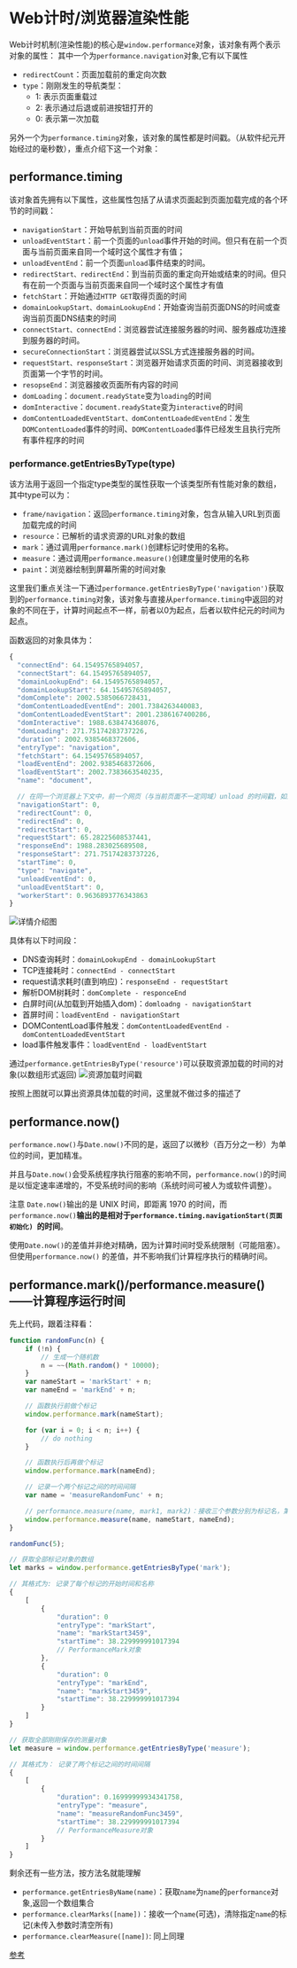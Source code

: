 # Web计时/浏览器渲染性能
Web计时机制(渲染性能)的核心是`window.performance`对象，该对象有两个表示对象的属性：
其中一个为`performance.navigation`对象,它有以下属性
+ `redirectCount`：页面加载前的重定向次数
+ `type`：刚刚发生的导航类型：
  + 1: 表示页面重载过
  + 2: 表示通过后退或前进按钮打开的
  + 0: 表示第一次加载

另外一个为`performance.timing`对象，该对象的属性都是时间戳。（从软件纪元开始经过的毫秒数），重点介绍下这一个对象：

## performance.timing
该对象首先拥有以下属性，这些属性包括了从请求页面起到页面加载完成的各个环节的时间戳：

+ `navigationStart`：开始导航到当前页面的时间
+ `unloadEventStart`：前一个页面的`unload`事件开始的时间。但只有在前一个页面与当前页面来自同一个域时这个属性才有值；
+ `unloadEventEnd`：前一个页面`unload`事件结束的时间。
+ `redirectStart、redirectEnd`：到当前页面的重定向开始或结束的时间。但只有在前一个页面与当前页面来自同一个域时这个属性才有值
+ `fetchStart`：开始通过`HTTP GET`取得页面的时间
+ `domainLookupStart、domainLookupEnd`：开始查询当前页面DNS的时间或查询当前页面DNS结束的时间
+ `connectStart、connectEnd`：浏览器尝试连接服务器的时间、服务器成功连接到服务器的时间。
+ `secureConnectionStart`：浏览器尝试以SSL方式连接服务器的时间。
+ `requestStart、responseStart`：浏览器开始请求页面的时间、浏览器接收到页面第一个字节的时间。
+ `resopseEnd`：浏览器接收页面所有内容的时间
+ `domLoading`：`document.readyState`变为`loading`的时间
+ `domInteractive`：`document.readyState`变为`interactive`的时间
+ `domContentLoadedEventStart、domContentLoadedEventEnd`：发生`DOMContentLoaded`事件的时间、`DOMContentLoaded`事件已经发生且执行完所有事件程序的时间

### performance.getEntriesByType(type)
该方法用于返回一个指定type类型的属性获取一个该类型所有性能对象的数组，其中type可以为：
+ `frame/navigation`：返回`performance.timing`对象，包含从输入URL到页面加载完成的时间
+ `resource`：已解析的请求资源的URL对象的数组
+ `mark`：通过调用`performance.mark()`创建标记时使用的名称。
+ `measure`：通过调用`performance.measure()`创建度量时使用的名称
+ `paint`：浏览器绘制到屏幕所需的时间对象

这里我们重点关注一下通过`performance.getEntriesByType('navigation')`获取到的`performance.timing`对象，该对象与直接从`performance.timing`中返回的对象的不同在于，计算时间起点不一样，前者以0为起点，后者以软件纪元的时间为起点。

函数返回的对象具体为：
```js
{
  "connectEnd": 64.15495765894057,
  "connectStart": 64.15495765894057,
  "domainLookupEnd": 64.15495765894057,
  "domainLookupStart": 64.15495765894057,
  "domComplete": 2002.5385066728431,
  "domContentLoadedEventEnd": 2001.7384263440083,
  "domContentLoadedEventStart": 2001.2386167400286,
  "domInteractive": 1988.638474368076,
  "domLoading": 271.75174283737226,
  "duration": 2002.9385468372606,
  "entryType": "navigation",
  "fetchStart": 64.15495765894057,
  "loadEventEnd": 2002.9385468372606,
  "loadEventStart": 2002.7383663540235,
  "name": "document",

  // 在同一个浏览器上下文中，前一个网页（与当前页面不一定同域）unload 的时间戳，如果无前一个网页 unload ，则与 fetchStart 值相等
  "navigationStart": 0,
  "redirectCount": 0,
  "redirectEnd": 0,
  "redirectStart": 0,
  "requestStart": 65.28225608537441,
  "responseEnd": 1988.283025689508,
  "responseStart": 271.75174283737226,
  "startTime": 0,
  "type": "navigate",
  "unloadEventEnd": 0,
  "unloadEventStart": 0,
  "workerStart": 0.9636893776343863
}
```

![详情介绍图](./img/timestamp-diagram.svg)

具体有以下时间段：
+ DNS查询耗时：`domainLookupEnd - domainLookupStart`
+ TCP连接耗时：`connectEnd - connectStart`
+ request请求耗时(直到响应)：`responseEnd - requestStart`
+ 解析DOM树耗时：`domComplete - responceEnd`
+ 白屏时间(从加载到开始插入dom)：`domloadng - navigationStart`
+ 首屏时间：`loadEventEnd - navigationStart`
+ DOMContentLoad事件触发：`domContentLoadedEventEnd - domContentLoadedEventStart`
+ load事件触发事件：`loadEventEnd - loadEventStart`

通过`performance.getEntriesByType('resource')`可以获取资源加载的时间的对象(以数组形式返回)
![资源加载时间戳](./img/resource.svg)

按照上图就可以算出资源具体加载的时间，这里就不做过多的描述了

## performance.now()
`performance.now()`与`Date.now()`不同的是，返回了以微秒（百万分之一秒）为单位的时间，更加精准。

并且与`Date.now()`会受系统程序执行阻塞的影响不同，`performance.now()`的时间是以恒定速率递增的，不受系统时间的影响（系统时间可被人为或软件调整）。

注意 `Date.now()`输出的是 UNIX 时间，即距离 1970 的时间，而`performance.now()`**输出的是相对于`performance.timing.navigationStart(页面初始化) `的时间**。

使用`Date.now()`的差值并非绝对精确，因为计算时间时受系统限制（可能阻塞）。但使用`performance.now()` 的差值，并不影响我们计算程序执行的精确时间。

## performance.mark()/performance.measure()——计算程序运行时间
先上代码，跟着注释看：
```js
function randomFunc(n) {
    if (!n) {
        // 生成一个随机数
        n = ~~(Math.random() * 10000);
    }
    var nameStart = 'markStart' + n;
    var nameEnd = 'markEnd' + n;

    // 函数执行前做个标记
    window.performance.mark(nameStart);

    for (var i = 0; i < n; i++) {
        // do nothing
    }

    // 函数执行后再做个标记
    window.performance.mark(nameEnd);

    // 记录一个两个标记之间的时间间隔
    var name = 'measureRandomFunc' + n;

    // performance.measure(name, mark1, mark2)：接收三个参数分别为标记名，第一个标记和第二个标记
    window.performance.measure(name, nameStart, nameEnd);
}

randomFunc(5);

// 获取全部标记对象的数组
let marks = window.performance.getEntriesByType('mark');

// 其格式为: 记录了每个标记的开始时间和名称
{
    [
        {
            "duration": 0
            "entryType": "markStart",
            "name": "markStart3459",
            "startTime": 38.229999991017394
            // PerformanceMark对象
        },
        {
            "duration": 0
            "entryType": "markEnd",
            "name": "markStart3459",
            "startTime": 38.229999991017394
        }
    ]
}

// 获取全部刚刚保存的测量对象
let measure = window.performance.getEntriesByType('measure');

// 其格式为： 记录了两个标记之间的时间间隔
{
    [
        {
            "duration": 0.16999999934341758,
            "entryType": "measure",
            "name": "measureRandomFunc3459",
            "startTime": 38.229999991017394
            // PerformanceMeasure对象
        }
    ]
}
```

剩余还有一些方法，按方法名就能理解
+ `performance.getEntriesByName(name)`：获取`name`为`name`的`performance`对象,返回一个数组集合
+ `performance.clearMarks([name])`：接收一个`name`(可选)，清除指定`name`的标记(未传入参数时清空所有)
+ `performance.clearMeasure([name])`: 同上同理

[参考](http://www.alloyteam.com/2015/09/explore-performance/)
